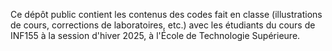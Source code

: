 Ce dépôt public contient les contenus des codes fait en classe (illustrations de cours, corrections de laboratoires, etc.) avec les étudiants du cours de INF155 à la session d'hiver 2025, à l'École de Technologie Supérieure.
